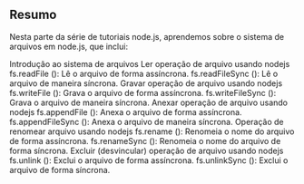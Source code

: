 ## Resumo
Nesta parte da série de tutoriais node.js, aprendemos sobre o sistema de arquivos em node.js, que inclui:

Introdução ao sistema de arquivos
Ler operação de arquivo usando nodejs
fs.readFile (): Lê o arquivo de forma assíncrona.
fs.readFileSync (): Lê o arquivo de maneira síncrona.
Gravar operação de arquivo usando nodejs
fs.writeFile (): Grava o arquivo de forma assíncrona.
fs.writeFileSync (): Grava o arquivo de maneira síncrona.
Anexar operação de arquivo usando nodejs
fs.appendFile (): Anexa o arquivo de forma assíncrona.
fs.appendFileSync (): Anexa o arquivo de maneira síncrona.
Operação de renomear arquivo usando nodejs
fs.rename (): Renomeia o nome do arquivo de forma assíncrona.
fs.renameSync (): Renomeia o nome do arquivo de forma síncrona.
Excluir (desvincular) operação de arquivo usando nodejs
fs.unlink (): Exclui o arquivo de forma assíncrona.
fs.unlinkSync (): Exclui o arquivo de forma síncrona.